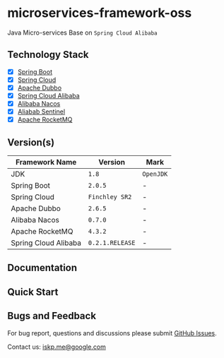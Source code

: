 # microservices-framework-oss
Java Micro-services Base on `Spring Cloud Alibaba`

## Technology Stack

- [x] [Spring Boot](https://spring.io/projects/spring-boot)
- [x] [Spring Cloud](http://spring.io/projects/spring-cloud)
- [x] [Apache Dubbo](http://dubbo.apache.org/en-us/)
- [x] [Spring Cloud Alibaba](https://github.com/spring-cloud-incubator/spring-cloud-alibaba)
- [x] [Alibaba Nacos](http://nacos.io)
- [x] [Aliabab Sentinel](https://github.com/alibaba/Sentinel)
- [x] [Apache RocketMQ](http://rocketmq.apache.org)

## Version(s)

| Framework Name | Version | Mark |
| --- | --- | --- |
| JDK | `1.8` | `OpenJDK` |
| Spring Boot | `2.0.5` | -  |
| Spring Cloud | `Finchley SR2` | -  |
| Apache Dubbo | `2.6.5` | -  |
| Alibaba Nacos | `0.7.0` | -  |
| Apache RocketMQ | `4.3.2` | -  |
| Spring Cloud Alibaba | `0.2.1.RELEASE` | -  |


## Documentation

## Quick Start

## Bugs and Feedback

For bug report, questions and discussions please submit [GitHub Issues](https://github.com/misselvexu/microservices-framework-oss/issues).

Contact us: iskp.me@google.com